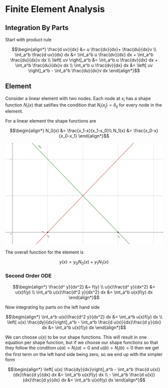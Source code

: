 # Finite Element Analysis

## Integration By Parts

Start with product rule

``` math
\begin{align*}
\frac{d uv}{dx} &= u \frac{dv}{dx}+ \frac{du}{dx}v \\
\int_a^b \frac{d uv}{dx} dx &= \int_a^b u \frac{dv}{dx} dx + \int_a^b \frac{du}{dx}v dx \\
\left[ uv \right]_a^b &= \int_a^b u \frac{dv}{dx} dx + \int_a^b \frac{du}{dx}v dx \\
\int_a^b u \frac{dv}{dx} dx &= \left[ uv \right]_a^b - \int_a^b \frac{du}{dx}v dx 
\end{align*}
```

## Element

Consider a linear element with two nodes. Each node at $x_i$ has a shape function $N_i(x)$ that satifies the condition that $N_i(x_j)=\delta_{ij}$ for every node in the element.

For a linear element the shape functions are

``` math
\begin{align*}
N_0(x) &= \frac{x_1-x}{x_1-x_0}\\
N_1(x) &= \frac{x_0-x}{x_0-x_1}
\end{align*}
```

![shape functions](shape-functions.svg)

The overall function for the element is

``` math
y(x) = y_0 N_0(x) + y_1 N_1(x)
```

### Second Order ODE

``` math
\begin{align*}
\frac{d^ y}{dx^2} &= f(y) \\
u(x)\frac{d^ y}{dx^2} &= u(x)f(y) \\
\int_a^b u(x)\frac{d^2 y}{dx^2} dx &= \int_a^b u(x)f(y) dx
\end{align*}
```
Now integrating by parts on the left hand side
``` math
\begin{align*}
\int_a^b u(x)\frac{d^2 y}{dx^2} dx &= \int_a^b u(x)f(y) dx \\
\left[ u(x) \frac{dy}{dx}\right]_a^b - \int_a^b \frac{d u(x)}{dx}\frac{d y}{dx} dx &= \int_a^b u(x)f(y) dx 
\end{align*}
```
We can choose $u(x)$ to be our shape functions. This will result in one equation per shape function, but if we choose our shape functions so that they follow the condition $u(a)=N_i(a)=0$ and $u(b)=N_i(b)=0$ then we get the first term on the left hand side being zero, so we end up with the simpler form
``` math
\begin{align*}
\left[ u(x) \frac{dy}{dx}\right]_a^b - \int_a^b \frac{d u(x)}{dx}\frac{d y}{dx} dx &= \int_a^b u(x)f(y) dx \\
- \int_a^b \frac{d u(x)}{dx}\frac{d y}{dx} dx &= \int_a^b u(x)f(y) dx
\end{align*}
```
